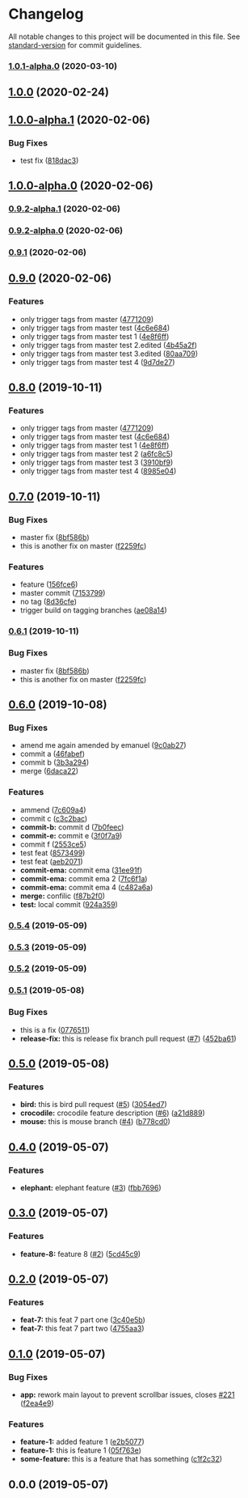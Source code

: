 # Changelog

All notable changes to this project will be documented in this file. See [standard-version](https://github.com/conventional-changelog/standard-version) for commit guidelines.

### [1.0.1-alpha.0](https://github.com/emanuel-virca/versioning-test/compare/v1.0.0...v1.0.1-alpha.0) (2020-03-10)

## [1.0.0](https://github.com/emanuel-virca/versioning-test/compare/v1.0.0-alpha.1...v1.0.0) (2020-02-24)



## [1.0.0-alpha.1](https://github.com/emanuel-virca/versioning-test/compare/v1.0.0-alpha.0...v1.0.0-alpha.1) (2020-02-06)


### Bug Fixes

* test fix ([818dac3](https://github.com/emanuel-virca/versioning-test/commit/818dac306cf128975efcb57310f237d6a18a61a9))

## [1.0.0-alpha.0](https://github.com/emanuel-virca/versioning-test/compare/v0.9.2-alpha.1...v1.0.0-alpha.0) (2020-02-06)

### [0.9.2-alpha.1](https://github.com/emanuel-virca/versioning-test/compare/v0.9.2-alpha.0...v0.9.2-alpha.1) (2020-02-06)

### [0.9.2-alpha.0](https://github.com/emanuel-virca/versioning-test/compare/v0.9.1...v0.9.2-alpha.0) (2020-02-06)

### [0.9.1](https://github.com/emanuel-virca/versioning-test/compare/v0.9.0...v0.9.1) (2020-02-06)



## [0.9.0](https://github.com/emanuel-virca/versioning-test/compare/v0.7.0...v0.9.0) (2020-02-06)


### Features

* only trigger tags from master ([4771209](https://github.com/emanuel-virca/versioning-test/commit/4771209))
* only trigger tags from master test ([4c6e684](https://github.com/emanuel-virca/versioning-test/commit/4c6e684))
* only trigger tags from master test 1 ([4e8f6ff](https://github.com/emanuel-virca/versioning-test/commit/4e8f6ff))
* only trigger tags from master test 2.edited ([4b45a2f](https://github.com/emanuel-virca/versioning-test/commit/4b45a2f))
* only trigger tags from master test 3.edited ([80aa709](https://github.com/emanuel-virca/versioning-test/commit/80aa709))
* only trigger tags from master test 4 ([9d7de27](https://github.com/emanuel-virca/versioning-test/commit/9d7de27))



## [0.8.0](https://github.com/emanuel-virca/versioning-test/compare/v0.7.0...v0.8.0) (2019-10-11)


### Features

* only trigger tags from master ([4771209](https://github.com/emanuel-virca/versioning-test/commit/4771209))
* only trigger tags from master test ([4c6e684](https://github.com/emanuel-virca/versioning-test/commit/4c6e684))
* only trigger tags from master test 1 ([4e8f6ff](https://github.com/emanuel-virca/versioning-test/commit/4e8f6ff))
* only trigger tags from master test 2 ([a6fc8c5](https://github.com/emanuel-virca/versioning-test/commit/a6fc8c5))
* only trigger tags from master test 3 ([3910bf9](https://github.com/emanuel-virca/versioning-test/commit/3910bf9))
* only trigger tags from master test 4 ([8985e04](https://github.com/emanuel-virca/versioning-test/commit/8985e04))



## [0.7.0](https://github.com/emanuel-virca/versioning-test/compare/v0.6.0...v0.7.0) (2019-10-11)


### Bug Fixes

* master fix ([8bf586b](https://github.com/emanuel-virca/versioning-test/commit/8bf586b))
* this is another fix on master ([f2259fc](https://github.com/emanuel-virca/versioning-test/commit/f2259fc))


### Features

* feature ([156fce6](https://github.com/emanuel-virca/versioning-test/commit/156fce6))
* master commit ([7153799](https://github.com/emanuel-virca/versioning-test/commit/7153799))
* no tag ([8d36cfe](https://github.com/emanuel-virca/versioning-test/commit/8d36cfe))
* trigger build on tagging branches ([ae08a14](https://github.com/emanuel-virca/versioning-test/commit/ae08a14))



### [0.6.1](https://github.com/emanuel-virca/versioning-test/compare/v0.6.0...v0.6.1) (2019-10-11)


### Bug Fixes

* master fix ([8bf586b](https://github.com/emanuel-virca/versioning-test/commit/8bf586b))
* this is another fix on master ([f2259fc](https://github.com/emanuel-virca/versioning-test/commit/f2259fc))



## [0.6.0](https://github.com/emanuel-virca/versioning-test/compare/v0.5.0...v0.6.0) (2019-10-08)


### Bug Fixes

* amend me again amended by emanuel ([9c0ab27](https://github.com/emanuel-virca/versioning-test/commit/9c0ab27))
* commit a ([46fabef](https://github.com/emanuel-virca/versioning-test/commit/46fabef))
* commit b ([3b3a294](https://github.com/emanuel-virca/versioning-test/commit/3b3a294))
* merge ([6daca22](https://github.com/emanuel-virca/versioning-test/commit/6daca22))


### Features

* ammend ([7c609a4](https://github.com/emanuel-virca/versioning-test/commit/7c609a4))
* commit c ([c3c2bac](https://github.com/emanuel-virca/versioning-test/commit/c3c2bac))
* **commit-b:** commit d ([7b0feec](https://github.com/emanuel-virca/versioning-test/commit/7b0feec))
* **commit-e:** commit e ([3f0f7a9](https://github.com/emanuel-virca/versioning-test/commit/3f0f7a9))
* commit f ([2553ce5](https://github.com/emanuel-virca/versioning-test/commit/2553ce5))
* test feat ([8573499](https://github.com/emanuel-virca/versioning-test/commit/8573499))
* test feat ([aeb2071](https://github.com/emanuel-virca/versioning-test/commit/aeb2071))
* **commit-ema:** commit ema ([31ee91f](https://github.com/emanuel-virca/versioning-test/commit/31ee91f))
* **commit-ema:** commit ema 2 ([7fc6f1a](https://github.com/emanuel-virca/versioning-test/commit/7fc6f1a))
* **commit-ema:** commit ema 4 ([c482a6a](https://github.com/emanuel-virca/versioning-test/commit/c482a6a))
* **merge:** confilic ([f87b2f0](https://github.com/emanuel-virca/versioning-test/commit/f87b2f0))
* **test:** local commit ([924a359](https://github.com/emanuel-virca/versioning-test/commit/924a359))



### [0.5.4](https://github.com/emanuel-virca/versioning-test/compare/v0.5.3...v0.5.4) (2019-05-09)



### [0.5.3](https://github.com/emanuel-virca/versioning-test/compare/v0.5.2...v0.5.3) (2019-05-09)



### [0.5.2](https://github.com/emanuel-virca/versioning-test/compare/v0.5.1...v0.5.2) (2019-05-09)



### [0.5.1](https://github.com/emanuel-virca/versioning-test/compare/v0.5.0...v0.5.1) (2019-05-08)


### Bug Fixes

* this is a fix ([0776511](https://github.com/emanuel-virca/versioning-test/commit/0776511))
* **release-fix:** this is release fix branch pull request ([#7](https://github.com/emanuel-virca/versioning-test/issues/7)) ([452ba61](https://github.com/emanuel-virca/versioning-test/commit/452ba61))



## [0.5.0](https://github.com/emanuel-virca/versioning-test/compare/v0.4.0...v0.5.0) (2019-05-08)


### Features

* **bird:** this is bird pull request ([#5](https://github.com/emanuel-virca/versioning-test/issues/5)) ([3054ed7](https://github.com/emanuel-virca/versioning-test/commit/3054ed7))
* **crocodile:** crocodile feature description ([#6](https://github.com/emanuel-virca/versioning-test/issues/6)) ([a21d889](https://github.com/emanuel-virca/versioning-test/commit/a21d889))
* **mouse:** this is mouse branch ([#4](https://github.com/emanuel-virca/versioning-test/issues/4)) ([b778cd0](https://github.com/emanuel-virca/versioning-test/commit/b778cd0))



## [0.4.0](https://github.com/emanuel-virca/versioning-test/compare/v0.3.0...v0.4.0) (2019-05-07)


### Features

* **elephant:** elephant feature ([#3](https://github.com/emanuel-virca/versioning-test/issues/3)) ([fbb7696](https://github.com/emanuel-virca/versioning-test/commit/fbb7696))



## [0.3.0](https://github.com/emanuel-virca/versioning-test/compare/v0.2.0...v0.3.0) (2019-05-07)


### Features

* **feature-8:** feature 8 ([#2](https://github.com/emanuel-virca/versioning-test/issues/2)) ([5cd45c9](https://github.com/emanuel-virca/versioning-test/commit/5cd45c9))



## [0.2.0](https://github.com/emanuel-virca/versioning-test/compare/v0.1.0...v0.2.0) (2019-05-07)


### Features

* **feat-7:** this feat 7 part one ([3c40e5b](https://github.com/emanuel-virca/versioning-test/commit/3c40e5b))
* **feat-7:** this feat 7 part two ([4755aa3](https://github.com/emanuel-virca/versioning-test/commit/4755aa3))



## [0.1.0](https://github.com/emanuel-virca/versioning-test/compare/v0.0.0...v0.1.0) (2019-05-07)


### Bug Fixes

* **app:** rework main layout to prevent scrollbar issues, closes [#221](https://github.com/emanuel-virca/versioning-test/issues/221) ([f2ea4e9](https://github.com/emanuel-virca/versioning-test/commit/f2ea4e9))


### Features

* **feature-1:** added feature 1 ([e2b5077](https://github.com/emanuel-virca/versioning-test/commit/e2b5077))
* **feature-1:** this is feature 1 ([05f763e](https://github.com/emanuel-virca/versioning-test/commit/05f763e))
* **some-feature:** this is a feature that has something ([c1f2c32](https://github.com/emanuel-virca/versioning-test/commit/c1f2c32))



## 0.0.0 (2019-05-07)
